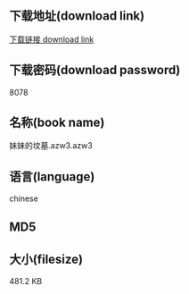 ## 下载地址(download link)
[下载链接 download link](https://tutu365.netlify.app/?s=%E5%A6%B9%E5%A6%B9%E7%9A%84%E5%9D%9F%E5%A2%93.azw3)

## 下载密码(download password)
8078

## 名称(book name)
妹妹的坟墓.azw3.azw3

## 语言(language)
chinese

## MD5


## 大小(filesize)
481.2 KB
